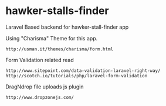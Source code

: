 
hawker-stalls-finder
====================

Laravel Based backend for hawker-stall-finder app

Using "Charisma" Theme for this app.

    http://usman.it/themes/charisma/form.html

Form Validation related read

    http://www.sitepoint.com/data-validation-laravel-right-way/
    http://scotch.io/tutorials/php/laravel-form-validation
    
DragNdrop file uploads js plugin
    
    http://www.dropzonejs.com/
    
